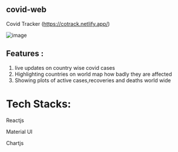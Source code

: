 ## covid-web
Covid Tracker (https://cotrack.netlify.app/)




![image](https://user-images.githubusercontent.com/65612251/127811760-f7dcd2f0-c361-4eb0-883f-86358e300221.png)


## Features :
   1. live updates on country wise covid cases <br>
   2. Highlighting countries on world map how badly they are affected <br>
   3. Showing plots of active cases,recoveries and deaths world wide <br>




# Tech Stacks:
 Reactjs
 
 Material UI
 
 Chartjs

